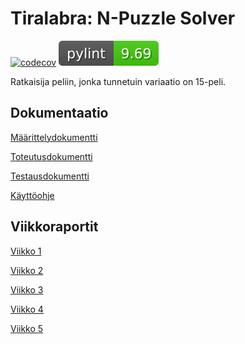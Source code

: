 # Tiralabra: N-Puzzle Solver

[![codecov](https://codecov.io/gh/anttoh/tiralabra/branch/main/graph/badge.svg?token=V8WMOGILX1)](https://codecov.io/gh/anttoh/tiralabra)
![pylint](pylint.svg)

Ratkaisija peliin, jonka tunnetuin variaatio on 15-peli.

## Dokumentaatio

[Määrittelydokumentti](./dokumentaatio/maarittely.md)

[Toteutusdokumentti](./dokumentaatio/toteutus.md)

[Testausdokumentti](./dokumentaatio/testaus.md)

[Käyttöohje](./dokumentaatio/kaytto.md)

## Viikkoraportit

[Viikko 1](./dokumentaatio/viikko1.md)

[Viikko 2](./dokumentaatio/viikko2.md)

[Viikko 3](./dokumentaatio/viikko3.md)

[Viikko 4](./dokumentaatio/viikko4.md)

[Viikko 5](./dokumentaatio/viikko5.md)
